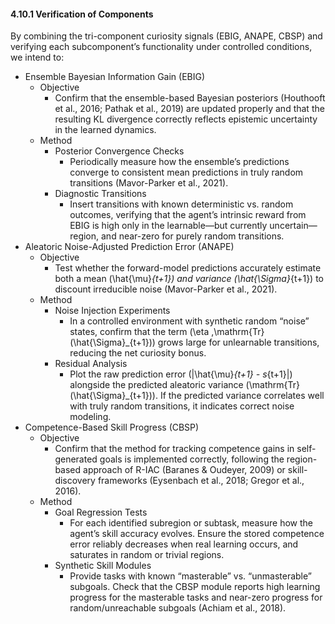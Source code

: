 #### 4.10.1 Verification of Components

By combining the tri-component curiosity signals (EBIG, ANAPE, CBSP) and verifying each subcomponent’s functionality under controlled conditions, we intend to:
- Ensemble Bayesian Information Gain (EBIG)
  - Objective
    - Confirm that the ensemble-based Bayesian posteriors (Houthooft et al., 2016; Pathak et al., 2019) are updated properly and that the resulting KL divergence correctly reflects epistemic uncertainty in the learned dynamics.
  - Method
    - Posterior Convergence Checks
      - Periodically measure how the ensemble’s predictions converge to consistent mean predictions in truly random transitions (Mavor-Parker et al., 2021).
    - Diagnostic Transitions
      - Insert transitions with known deterministic vs. random outcomes, verifying that the agent’s intrinsic reward from EBIG is high only in the learnable—but currently uncertain—region, and near-zero for purely random transitions.
- Aleatoric Noise-Adjusted Prediction Error (ANAPE)
  - Objective
    - Test whether the forward-model predictions accurately estimate both a mean \(\hat{\mu}_{t+1}\) and variance \(\hat{\Sigma}_{t+1}\) to discount irreducible noise (Mavor-Parker et al., 2021).
  - Method
    - Noise Injection Experiments
      - In a controlled environment with synthetic random “noise” states, confirm that the term \(\eta \,\mathrm{Tr}(\hat{\Sigma}_{t+1})\) grows large for unlearnable transitions, reducing the net curiosity bonus.
    - Residual Analysis
      - Plot the raw prediction error \(\|\hat{\mu}_{t+1} - s_{t+1}\|\) alongside the predicted aleatoric variance \(\mathrm{Tr}(\hat{\Sigma}_{t+1})\). If the predicted variance correlates well with truly random transitions, it indicates correct noise modeling.
- Competence-Based Skill Progress (CBSP)
  - Objective
    - Confirm that the method for tracking competence gains in self-generated goals is implemented correctly, following the region-based approach of R-IAC (Baranes & Oudeyer, 2009) or skill-discovery frameworks (Eysenbach et al., 2018; Gregor et al., 2016).
  - Method
    - Goal Regression Tests
      - For each identified subregion or subtask, measure how the agent’s skill accuracy evolves. Ensure the stored competence error reliably decreases when real learning occurs, and saturates in random or trivial regions.
    - Synthetic Skill Modules
      - Provide tasks with known “masterable” vs. “unmasterable” subgoals. Check that the CBSP module reports high learning progress for the masterable tasks and near-zero progress for random/unreachable subgoals (Achiam et al., 2018).
